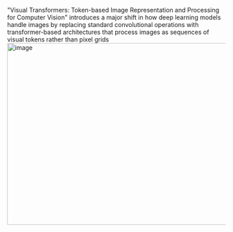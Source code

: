 "Visual Transformers: Token-based Image Representation and Processing for Computer Vision" introduces a major shift in how deep learning models handle images by replacing standard convolutional operations with transformer-based architectures that process images as sequences of visual tokens rather than pixel grids
<img width="907" height="420" alt="image" src="https://github.com/user-attachments/assets/a1be14ac-2846-4802-b1e0-40e9efb73e07" />

